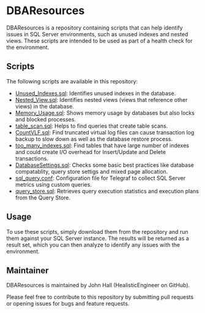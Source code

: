 # DBAResources

DBAResources is a repository containing scripts that can help identify issues in SQL Server environments, such as unused indexes and nested views. These scripts are intended to be used as part of a health check for the environment.

## Scripts

The following scripts are available in this repository:

- [Unused_Indexes.sql](https://github.com/HealisticEngineer/DBAResources/tree/main/Server%20Query/Unused_Indexes.sql): Identifies unused indexes in the database.
- [Nested_View.sql](https://github.com/HealisticEngineer/DBAResources/blob/main/Server%20Query/Nested_View.sql): Identifies nested views (views that reference other views) in the database.
- [Memory_Usage.sql](https://github.com/HealisticEngineer/DBAResources/blob/main/Server%20Query/Memory_Usage.sql): Shows memory usage by databases but also locks and blocked processes.
- [table_scan.sql](https://github.com/HealisticEngineer/DBAResources/blob/main/Server%20Query/table_scan.sql): Helps to find queries that create table scans.
- [CountVLF.sql](https://github.com/HealisticEngineer/DBAResources/blob/main/Server%20Query/CountVLF.sql): Find truncated virtual log files can cause transaction log backup to slow down as well as the database restore process.
- [too_many_indexes.sql](https://github.com/HealisticEngineer/DBAResources/blob/main/Server%20Query/too_many_indexes.sql): Find tables that have large number of indexes and could create I/O overhead for Insert/Update and Delete transactions.
- [DatabaseSettings.sql](https://github.com/HealisticEngineer/DBAResources/blob/main/Server%20Query/DatabaseSettings.sql): Checks some basic best practices like database compatablity, query store settigs and mixed page allocation.
- [sql_query.conf](https://github.com/HealisticEngineer/DBAResources/blob/main/telegraf/sql_query.conf): Configuration file for Telegraf to collect SQL Server metrics using custom queries.
- [query_store.sql](https://github.com/HealisticEngineer/DBAResources/blob/main/Query_store/query_store.sql): Retrieves query execution statistics and execution plans from the Query Store.

## Usage

To use these scripts, simply download them from the repository and run them against your SQL Server instance. The results will be returned as a result set, which you can then analyze to identify any issues with the environment.

## Maintainer

DBAResources is maintained by John Hall (HealisticEngineer on GitHub).

Please feel free to contribute to this repository by submitting pull requests or opening issues for bugs and feature requests.

